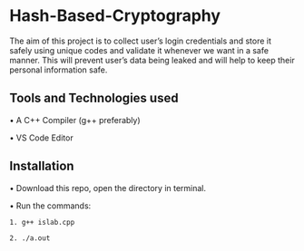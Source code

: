 # Hash-Based-Cryptography

The aim of this project is to collect user’s login credentials and store it safely using unique codes and validate it whenever we want in a safe manner. This will prevent user’s data being leaked and will help to keep their personal information safe.

## Tools and Technologies used 

•	A C++ Compiler (g++ preferably)

•	VS Code Editor

## Installation 

• Download this repo, open the directory in terminal.

• Run the commands: 

    1. g++ islab.cpp 
    
    2. ./a.out 
